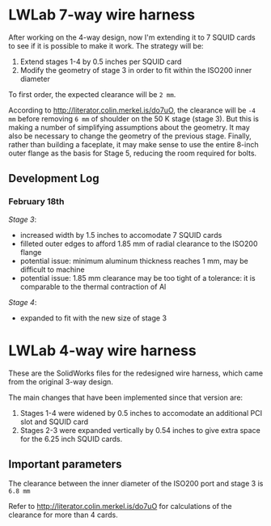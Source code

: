 LWLab 7-way wire harness
========================

After working on the 4-way design, now I'm extending it to 7 SQUID cards to see if it is possible to make it work. The strategy will be:

1. Extend stages 1-4 by 0.5 inches per SQUID card
2. Modify the geometry of stage 3 in order to fit within the ISO200 inner diameter

To first order, the expected clearance will be `2 mm`. 

According to http://literator.colin.merkel.is/do7uO, the clearance will be `-4 mm` before removing `6 mm` of shoulder on the 50 K stage (stage 3). But this is making a number of simplifying assumptions about the geometry. It may also be necessary to change the geometry of the previous stage. Finally, rather than building a faceplate, it may make sense to use the entire 8-inch outer flange as the basis for Stage 5, reducing the room required for bolts.

## Development Log

### February 18th

*Stage 3*: 
- increased width by 1.5 inches to accomodate 7 SQUID cards
- filleted outer edges to afford 1.85 mm of radial clearance to the ISO200 flange
- potential issue: minimum aluminum thickness reaches 1 mm, may be difficult to machine
- potential issue: 1.85 mm clearance may be too tight of a tolerance: it is comparable to the thermal contraction of Al

*Stage 4*:
- expanded to fit with the new size of stage 3


LWLab 4-way wire harness
========================

These are the SolidWorks files for the redesigned wire harness, which came from the original 3-way design. 

The main changes that have been implemented since that version are:

1. Stages 1-4 were widened by 0.5 inches to accomodate an additional PCI slot and SQUID card
2. Stages 2-3 were expanded vertically by 0.54 inches to give extra space for the 6.25 inch SQUID cards.

## Important parameters

The clearance between the inner diameter of the ISO200 port and stage 3 is `6.8 mm`

Refer to http://literator.colin.merkel.is/do7uO for calculations of the clearance for more than 4 cards.
 